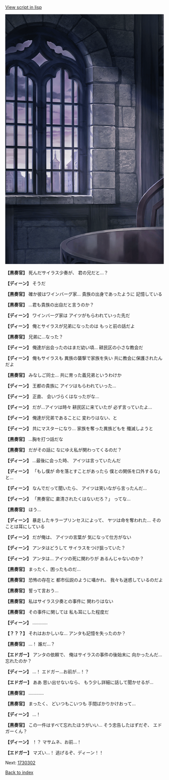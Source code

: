 [View script in lisp](../scripts/1730202.txt)

![church_room.png](../images/backgrounds/church_room.png)

**【黒奏官】**
死んだサイラス少奏が、
君の兄だと…？

**【ディーン】**
そうだ

**【黒奏官】**
確か彼はワインバーグ家…
貴族の出身であったように
記憶している

**【黒奏官】**
…君も貴族の出自だと言うのか？

**【ディーン】**
ワインバーグ家は
アイツがもらわれていった先だ

**【ディーン】**
俺とサイラスが兄弟になったのは
もっと前の話だよ

**【黒奏官】**
兄弟に…なった？

**【ディーン】**
俺達が出会ったのはまだ幼い頃…
耕民区の小さな教会だ

**【ディーン】**
俺もサイラスも
異族の襲撃で家族を失い
共に教会に保護されたんだよ

**【黒奏官】**
みなしご同士…
共に育った義兄弟というわけか

**【ディーン】**
王都の貴族に
アイツはもらわれていった…

**【ディーン】**
正直、
会いづらくはなったがな…

**【ディーン】**
だが…アイツは時々
耕民区に来ていたが
必ず言っていたよ…

**【ディーン】**
俺達が兄弟であることに
変わりはない、と

**【ディーン】**
共にマスターになり…
家族を奪った異族どもを
殲滅しようと

**【黒奏官】**
…胸を打つ話だな

**【黒奏官】**
だがその話に
なにゆえ私が関わってくるのだ？

**【ディーン】**
…最後に会った時、
アイツは言っていたんだ

**【ディーン】**
「もし僕が
命を落とすことがあったら
僕との関係を口外するな」と…

**【ディーン】**
なんでだって聞いたら、
アイツは笑いながら言ったんだ…

**【ディーン】**
「黒奏官に
粛清されたくはないだろ？」
ってな…

**【黒奏官】**
ほう…

**【ディーン】**
暴走したキラープリンセスによって、
ヤツは命を奪われた…
そのことは耳にしている

**【ディーン】**
だが俺は、
アイツの言葉が
気になって仕方がない

**【ディーン】**
アンタはどうして
サイラスをつけ狙っていた？

**【ディーン】**
アンタは…
アイツの死に関わりが
あるんじゃないのか？

**【黒奏官】**
まったく、困ったものだ…

**【黒奏官】**
恐怖の存在と
都市伝説のように囁かれ、
我々も迷惑しているのだよ

**【黒奏官】**
誓って言おう…

**【黒奏官】**
私はサイラス少奏との事件に
関わりはない

**【黒奏官】**
その事件に関しては
私も耳にした程度だ

**【ディーン】**
…………

**【？？？】**
それはおかしいな…
アンタも記憶を失ったのか？

**【黒奏官】**
…！
誰だ…？

**【エドガー】**
アンタの依頼で、
俺はサイラスの事件の後始末に
向かったんだ…忘れたのか？

**【ディーン】**
…！
エドガー…お前が…！？

**【エドガー】**
ああ
思い出せないなら、
もう少し詳細に話して聞かせるが…

**【黒奏官】**
…………

**【黒奏官】**
まったく、
どいつもこいつも
手間ばかりかけおって…

**【ディーン】**
…！

**【黒奏官】**
この一件はすべて忘れたほうがいい…
そう忠告したはずだぞ、
エドガーくん？

**【ディーン】**
！？
マサムネ、お前…！

**【エドガー】**
マズい…！
逃げるぞ、ディーン！！

Next: [1730302](1730302.md)

[Back to index](index.md)
